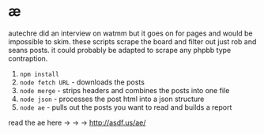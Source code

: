 æ
=

autechre did an interview on watmm but it goes on for pages and would be impossible to skim. these scripts scrape the board and filter out just rob and seans posts. it could probably be adapted to scrape any phpbb type contraption.

1. `npm install`
2. `node fetch URL` - downloads the posts
3. `node merge` - strips headers and combines the posts into one file
4. `node json` - processes the post html into a json structure
5. `node ae` - pulls out the posts you want to read and builds a report

read the ae here → → → http://asdf.us/ae/
